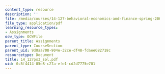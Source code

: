 ```yaml
---
content_type: resource
description: ''
file: /media/courses/14-127-behavioral-economics-and-finance-spring-2004/0c5f441405e8c27aefe1cd2d7775e701_14_127ps3_sol.pdf
file_type: application/pdf
learning_resource_types:
- Assignments
ocw_type: OCWFile
parent_title: Assignments
parent_type: CourseSection
parent_uid: 9d0aa708-904e-32ce-df48-fdaee682718c
resourcetype: Document
title: 14_127ps3_sol.pdf
uid: 0c5f4414-05e8-c27a-efe1-cd2d7775e701
---
```

